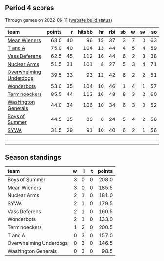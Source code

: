 

## Period 4 scores

Through games on 2022-06-11 ([website build status](https://github.com/brian-bot/pl-site/actions))


|team                                              | points|  r| hitsbb| hr| rbi| sb|  w| sv| so|   era|  whip|
|:-------------------------------------------------|------:|--:|------:|--:|---:|--:|--:|--:|--:|-----:|-----:|
|[Mean Wieners](./meanwieners)                     |   63.0| 40|     96| 15|  37|  3|  7|  0| 63| 2.136| 1.153|
|[T and A](./tanda)                                |   75.0| 40|    104| 13|  44|  4|  5|  4| 59| 2.898| 1.017|
|[Vass Deferens](./vassdeferens)                   |   62.5| 45|    112| 16|  44|  6|  2|  3| 38| 4.540| 1.354|
|[Nuclear Arms](./nucleararms)                     |   51.5| 31|    101|  8|  27|  5|  3|  4| 71| 3.839| 1.166|
|[Overwhelming Underdogs](./overwhelmingunderdogs) |   39.5| 33|     93| 12|  42|  6|  2|  2| 51| 5.364| 1.570|
|[Wonderbots](./wonderbots)                        |   53.0| 35|    104| 10|  46|  1|  4|  1| 57| 2.943| 1.365|
|[Terminoeckers](./terminoeckers)                  |   85.5| 44|    113| 16|  48|  8|  3|  2| 60| 2.481| 1.054|
|[Washington Generals](./washingtongenerals)       |   44.0| 34|    106| 10|  34|  6|  3|  0| 52| 4.756| 1.330|
|[Boys of Summer](./boysofsummer)                  |   44.5| 35|     86|  8|  24|  5|  4|  2| 56| 4.011| 1.114|
|[SYWA](./sywa)                                    |   31.5| 29|     91| 10|  40|  6|  2|  1| 56| 7.020| 1.720|

* * *
* * *

## Season standings


|team                   |  w|  l|  t| points|
|:----------------------|--:|--:|--:|------:|
|Boys of Summer         |  3|  0|  0|  208.0|
|Mean Wieners           |  3|  0|  0|  185.5|
|Nuclear Arms           |  2|  1|  0|  181.0|
|SYWA                   |  2|  1|  0|  179.5|
|Vass Deferens          |  2|  1|  0|  160.5|
|Wonderbots             |  2|  1|  0|  133.0|
|Terminoeckers          |  1|  2|  0|  200.5|
|T and A                |  0|  3|  0|  157.0|
|Overwhelming Underdogs |  0|  3|  0|  146.5|
|Washington Generals    |  0|  3|  0|   98.5|


